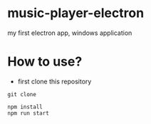 # music-player-electron
my first electron app, windows application

# How to use?
- first clone this repository
```terminal
git clone 
```
```terminal
npm install
npm run start
```
